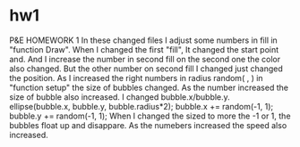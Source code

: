 # hw1
P&amp;E HOMEWORK 1
In these changed files I adjust some numbers in fill in "function Draw". 
When I changed the first "fill", It changed the start point and. And I increase the number in second fill on the second one the color also changed. But the other number on second fill I changed just changed the position. 
As I increased the right numbers in radius random( , ) in "function setup" the size of bubbles changed. As the number increased the size of bubble also increased.
I changed bubble.x/bubble.y. 
        ellipse(bubble.x, bubble.y, bubble.radius*2);
        bubble.x += random(-1, 1);
        bubble.y += random(-1, 1);
When I changed the sized to more the -1 or 1, the bubbles float up and disappare. As the numebers increased the speed also increased.
       
       
